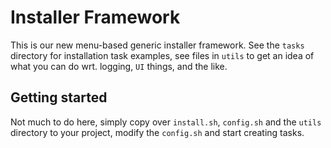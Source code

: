 # Installer Framework

This is our new menu-based generic installer framework. See the `tasks` directory for installation task examples, see files in `utils` to get an idea of what you can do wrt. logging, `UI` things, and the like.

## Getting started

Not much to do here, simply copy over `install.sh`, `config.sh` and the `utils` directory to your project, modify the `config.sh` and start creating tasks.

